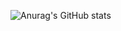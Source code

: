 ![Anurag's GitHub stats](https://github-readme-stats.vercel.app/api?username=angelsalascalvo&show_icons=true&theme=gradient&count_private=true&bg_color=30,e96443,904e95&icon_color=fff&title_color=fff&text_color=fff)
